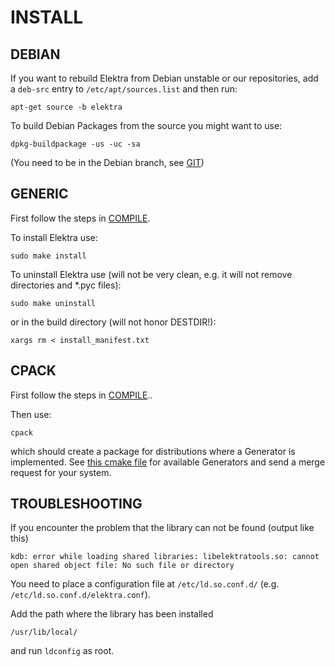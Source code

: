 # INSTALL #


## DEBIAN ##

If you want to rebuild Elektra from Debian unstable or
our repositories, add a `deb-src` entry to `/etc/apt/sources.list`
and then run:

	apt-get source -b elektra


To build Debian Packages from the source you might want to use:

	dpkg-buildpackage -us -uc -sa

(You need to be in the Debian branch, see [GIT](GIT.md))

## GENERIC ##

First follow the steps in [COMPILE](COMPILE.md).

To install Elektra use:

	sudo make install

To uninstall Elektra use (will not be very clean,
e.g. it will not remove directories and *.pyc files):

	sudo make uninstall

or in the build directory (will not honor DESTDIR!):

	xargs rm < install_manifest.txt


## CPACK ##

First follow the steps in [COMPILE](COMPILE.md)..

Then use:

	cpack

which should create a package for distributions where a Generator is
implemented. See [this cmake file](cmake/ElektraPackaging.cmake) for available Generators
and send a merge request for your system.

## TROUBLESHOOTING ##

If you encounter the problem that the library can not be found (output like this)

	kdb: error while loading shared libraries: libelektratools.so: cannot open shared object file: No such file or directory

You need to place a configuration file at `/etc/ld.so.conf.d/` (e.g. `/etc/ld.so.conf.d/elektra.conf`).

Add the path where the library has been installed

	/usr/lib/local/

and run `ldconfig` as root.
